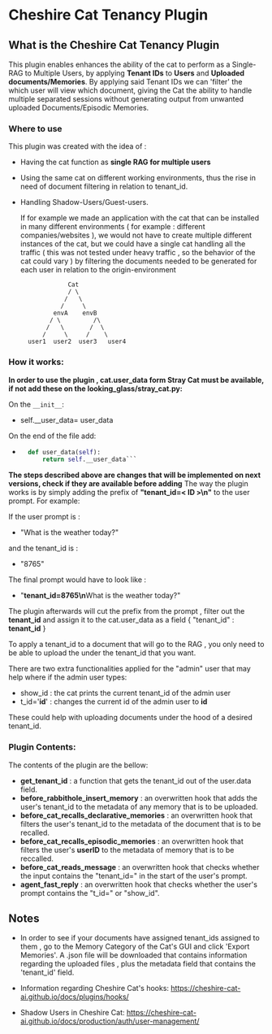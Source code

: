 # Cheshire Cat Tenancy Plugin

## What is the Cheshire Cat Tenancy Plugin
This plugin enables enhances the ability of the cat to perform as a Single-RAG to Multiple Users, by applying **Tenant IDs** to **Users** and **Uploaded documents/Memories**.
By applying said Tenant IDs we can 'filter' the which user will view which document, giving the Cat the ability to handle multiple separated sessions without generating output from unwanted uploaded Documents/Episodic Memories.

### Where to use

This plugin was created with the idea of :
* Having the cat function as **single RAG for multiple users** 
* Using the same cat on different working environments, thus the rise in need of document filtering in relation to tenant_id.
* Handling Shadow-Users/Guest-users.


  If for example we made an application with the cat that can be installed in many different environments ( for example : different companies/websites ), we would not have to create multiple different instances of the cat, but we could have a single cat handling all the traffic ( this was not tested under heavy traffic , so the behavior of the cat could vary ) by filtering the documents needed to be generated for each user in relation to the origin-environment
 
                   Cat
                   / \
                  /   \
                 /     \
               envA    envB
              / \         /\  
             /   \       /  \
            /     \     /    \
        user1  user2  user3   user4



### How it works:

**In order to use the plugin , cat.user_data form Stray Cat must be available, if not add these on the looking_glass/stray_cat.py:**

On the ```__init__```:
* self.__user_data= user_data 

On the end of the file add:
* ```py @property
    def user_data(self):
        return self.__user_data```

**The steps described above are changes that will be implemented on next versions, check if they are available before adding** 
The way the plugin works is by simply adding the prefix of **"tenant_id=< ID >\n"** to the user prompt. For example:

If the user prompt is :
* "What is the weather today?"

and the tenant_id is :
* "8765"

The final prompt would have to look like :
* "**tenant_id=8765\n**What is the weather today?"


The plugin afterwards will cut the prefix from the prompt , filter out the **tenant_id** and assign it to the cat.user_data as a field { "tenant_id" : **tenant_id** }


To apply a tenant_id to a document that will go to the RAG , you only need to be able to upload the under the tenant_id that you want.

There are two extra functionalities applied for the "admin" user that may help where if the admin user types:
* show_id : the cat prints the current tenant_id of the admin user
* t_id='**id**' : changes the current id of the admin user to **id**

These could help with uploading documents under the hood of a desired tenant_id.

### Plugin Contents:

The contents of the plugin are the bellow:
* **get_tenant_id** : a function that gets the tenant_id out of the user.data field.
* **before_rabbithole_insert_memory** : an overwritten hook that adds the user's tenant_id to the metadata of any memory that is to be uploaded.
* **before_cat_recalls_declarative_memories** : an overwritten hook that filters the user's tenant_id to the metadata of the document that is to be recalled.
* **before_cat_recalls_episodic_memories** : an overwritten hook that filters the user's **userID** to the metadata of memory that is to be reccalled.
* **before_cat_reads_message** : an overwritten hook that checks whether the input contains the "tenant_id=" in the start of the user's prompt.
* **agent_fast_reply** : an overwritten hook that checks whether the user's prompt contains the "t_id=" or "show_id".





## Notes

* In order to see if your documents have assigned tenant_ids assigned to them , go to the Memory Category of the Cat's GUI  and click 'Export Memories'. A .json file will be downloaded that contains information regarding the uploaded files , plus the metadata field that contains the 'tenant_id' field.

* Information regarding Cheshire Cat's hooks: https://cheshire-cat-ai.github.io/docs/plugins/hooks/

* Shadow Users in Cheshire Cat: https://cheshire-cat-ai.github.io/docs/production/auth/user-management/

